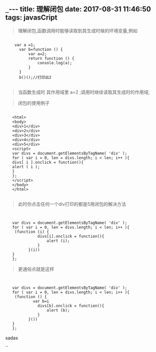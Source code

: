 `_`---
title: 理解闭包
date: 2017-08-31 11:46:50
tags: javasCript
---
>理解闭包,函数调用时能够读取到其生成时候的环境变量,例如

<pre><code>
    var a =1;
      var b=function () {
          var a=2;
          return function () {
              console.log(a);
          }
      }
      b()();//打印出2  
  		
</code></pre>

>当函数生成时 其作用域里 a=2 ;调用时继续读取其生成时的作用域;

>闭包的使用例子 

<pre><code>
   &lt;html&gt
   &lt;body&gt
   &lt;div&gt1&lt;/div&gt
   &lt;div&gt2&lt;/div&gt
   &lt;div&gt3&lt;/div&gt
   &lt;div&gt4&lt;/div&gt
   &lt;div&gt5&lt;/div&gt
   &lt;script&gt
   var divs = document.getElementsByTagName( 'div' );
   for ( var i = 0, len = divs.length; i &lt; len; i++ ){
   divs[ i ].onclick = function(){
   alert ( i );
   }
   };
   &lt;/script&gt
   &lt;/body&gt
   &lt;/html&gt

</code></pre>
>此时你点击任何一个div打印的都是5用闭包的解决方法

<pre><code>
  
   var divs = document.getElementsByTagName( 'div' );
   for ( var i = 0, len = divs.length; i &lt; len; i++ ){
    (function (i) {
              divs[i].onclick = function(){
                  alert (i);
              }
          }(i))
   }
   };
</code></pre>

>更通俗点就是这样
<pre><code>
  
   var divs = document.getElementsByTagName( 'div' );
   for ( var i = 0, len = divs.length; i &lt; len; i++ ){
    (function () {
            var b=i 
              divs[b].onclick = function(){
                  alert (b);
              }
          }())
   }
   };
</code></pre>




sadas





``